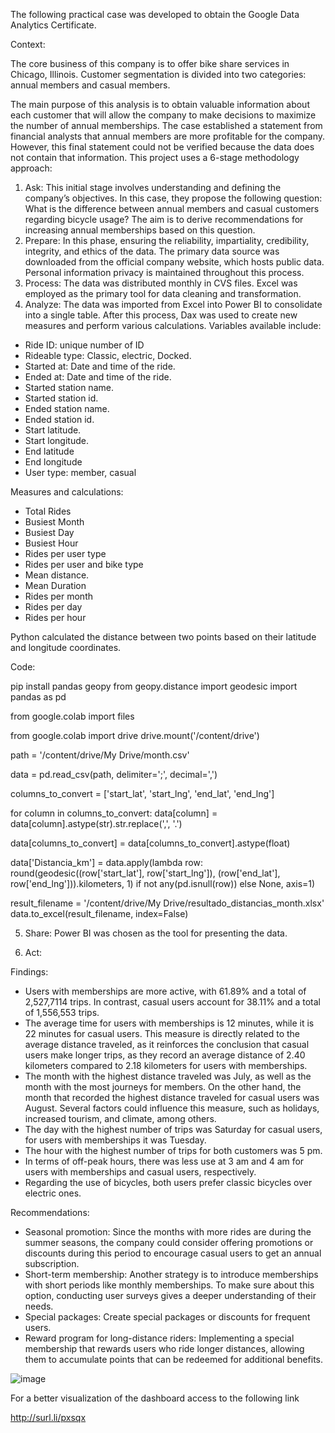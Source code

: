 The following practical case was developed to obtain the Google Data Analytics Certificate. 

Context: 

The core business of this company is to offer bike share services in Chicago, Illinois. Customer segmentation is divided into two categories: annual members and casual members. 

The main purpose of this analysis is to obtain valuable information about each customer that will allow the company to make decisions to maximize the number of annual memberships. The case established a statement from financial analysts that annual members are more profitable for the company. However, this final statement could not be verified because the data does not contain that information.
This project uses a 6-stage methodology approach: 
1.	Ask: 
This initial stage involves understanding and defining the company’s objectives. In this case, they propose the following question: What is the difference between annual members and casual customers regarding bicycle usage? The aim is to derive recommendations for increasing annual memberships based on this question.
2.	Prepare: 
In this phase, ensuring the reliability, impartiality, credibility, integrity, and ethics of the data. The primary data source was downloaded from the official company website, which hosts public data. Personal information privacy is maintained throughout this process. 
3.	Process: 
The data was distributed monthly in CVS files. Excel was employed as the primary tool for data cleaning and transformation.
4.	Analyze: 
The data was imported from Excel into Power BI to consolidate into a single table. After this process, Dax was used to create new measures and perform various calculations. 
Variables available include: 
-	Ride ID: unique number of ID 
-	Rideable type: Classic, electric, Docked. 
-	Started at: Date and time of the ride. 
-	Ended at: Date and time of the ride.
-	Started station name.
-	Started station id. 
-	Ended station name.
-	Ended station id. 
-	Start latitude.
-	Start longitude. 
-	End latitude 
-	End longitude 
-	User type: member, casual


Measures and calculations: 
-	Total Rides 
-	Busiest Month 
-	Busiest Day 
-	Busiest Hour 
-	Rides per user type 
-	Rides per user and bike type 
-	Mean distance.
-	Mean Duration 
-	Rides per month 
-	Rides per day 
-	Rides per hour 

Python calculated the distance between two points based on their latitude and longitude coordinates. 

Code: 

pip install pandas geopy
from geopy.distance import geodesic
import pandas as pd

from google.colab import files  

from google.colab import drive
drive.mount('/content/drive')

path = '/content/drive/My Drive/month.csv'

data = pd.read_csv(path, delimiter=';', decimal=',')

columns_to_convert = ['start_lat', 'start_lng', 'end_lat', 'end_lng']

for column in columns_to_convert:
    data[column] = data[column].astype(str).str.replace(',', '.')

data[columns_to_convert] = data[columns_to_convert].astype(float)

data['Distancia_km'] = data.apply(lambda row: round(geodesic((row['start_lat'], row['start_lng']), (row['end_lat'], row['end_lng'])).kilometers, 1) if not any(pd.isnull(row)) else None, axis=1)

result_filename = '/content/drive/My Drive/resultado_distancias_month.xlsx'
data.to_excel(result_filename, index=False)


5.	Share: Power BI was chosen as the tool for presenting the data.

6.	Act: 

Findings:
- Users with memberships are more active, with 61.89% and a total of 2,527,7114 trips. In contrast, casual users account for 38.11% and a total of 1,556,553 trips.
- The average time for users with memberships is 12 minutes, while it is 22 minutes for casual users. This measure is directly related to the average distance traveled, as it reinforces the conclusion that casual users make longer trips, as they record an average distance of 2.40 kilometers compared to 2.18 kilometers for users with memberships.
- The month with the highest distance traveled was July, as well as the month with the most journeys for members. On the other hand, the month that recorded the highest distance traveled for casual users was August. Several factors could influence this measure, such as holidays, increased tourism, and climate, among others.
- The day with the highest number of trips was Saturday for casual users, for users with memberships it was Tuesday. 
- The hour with the highest number of trips for both customers was 5 pm.
- In terms of off-peak hours, there was less use at 3 am and 4 am for users with memberships and casual users, respectively.
- Regarding the use of bicycles, both users prefer classic bicycles over electric ones.

Recommendations:
- Seasonal promotion: Since the months with more rides are during the summer seasons, the company could consider offering promotions or discounts during this period to encourage casual users to get an annual subscription.
- Short-term membership: Another strategy is to introduce memberships with short periods like monthly memberships. To make sure about this option, conducting user surveys gives a deeper understanding of their needs.  
- Special packages: Create special packages or discounts for frequent users.
- Reward program for long-distance riders: Implementing a special membership that rewards users who ride longer distances, allowing them to accumulate points that can be redeemed for additional benefits. 


![image](https://github.com/anabarahona9/Bike-Sharing-Company/assets/144052609/e51e80dc-cf1b-4a1e-8c3e-1d65f10e64ce)

For a better visualization of the dashboard access to the following link 

http://surl.li/pxsqx




